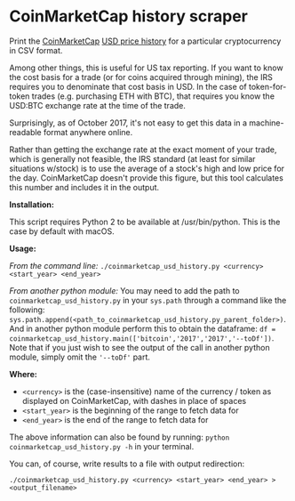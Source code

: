 CoinMarketCap history scraper
=============================

Print the [CoinMarketCap](http://www.coinmarketcap.com) [USD price history](https://coinmarketcap.com/currencies/bitcoin/historical-data/) for a particular cryptocurrency in CSV format.

Among other things, this is useful for US tax reporting.  If you want to know the cost basis for a trade (or for coins acquired through mining), the IRS requires you to denominate that cost basis in USD.  In the case of token-for-token trades (e.g. purchasing ETH with BTC), that requires you know the USD:BTC exchange rate at the time of the trade.

Surprisingly, as of October 2017, it's not easy to get this data in a machine-readable format anywhere online.

Rather than getting the exchange rate at the exact moment of your trade, which is generally not feasible, the IRS standard (at least for similar situations w/stock) is to use the average of a stock's high and low price for the day. CoinMarketCap doesn't provide this figure, but this tool calculates this number and includes it in the output.

**Installation:**

This script requires Python 2 to be available at /usr/bin/python.  This is the case by default with macOS.

**Usage:**

*From the command line:*
```./coinmarketcap_usd_history.py <currency> <start_year> <end_year>```

*From another python module:*
   You may need to add the path to `coinmarketcap_usd_history.py` in your `sys.path` through a command like the following:
   `sys.path.append(<path_to_coinmarketcap_usd_history.py_parent_folder>)`. And in another python module perform this to obtain the dataframe:
   `df = coinmarketcap_usd_history.main(['bitcoin','2017','2017','--toDf'])`. Note that if you just wish to see the output of the call in another python module, simply omit the `'--toDf'` part.
  
**Where:**

* `<currency>` is the (case-insensitive) name of the currency / token as displayed on CoinMarketCap, with dashes in place of spaces
* `<start_year>` is the beginning of the range to fetch data for
* `<end_year>` is the end of the range to fetch data for

The above information can also be found by running: `python coinmarketcap_usd_history.py -h` in your terminal.

You can, of course, write results to a file with output redirection:

```
./coinmarketcap_usd_history.py <currency> <start_year> <end_year> > <output_filename>
```
